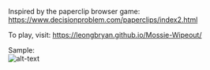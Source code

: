 Inspired by the paperclip browser game: https://www.decisionproblem.com/paperclips/index2.html

To play, visit:
https://leongbryan.github.io/Mossie-Wipeout/

Sample:<br>
![alt-text](https://github.com/LeongBryan/Mossie-Wipeout/blob/master/mossiewipeout.gif)

